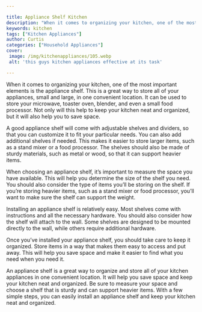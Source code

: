 ```yaml
---

title: Appliance Shelf Kitchen
description: "When it comes to organizing your kitchen, one of the most important elements is the appliance shelf. This is a great way to store ...take a moment to check it out "
keywords: kitchen
tags: ["Kitchen Appliances"]
author: Curtis
categories: ["Household Appliances"]
cover: 
 image: /img/kitchenappliances/105.webp
 alt: 'this guys kitchen appliances effective at its task'

---
```


When it comes to organizing your kitchen, one of the most important elements is the appliance shelf. This is a great way to store all of your appliances, small and large, in one convenient location. It can be used to store your microwave, toaster oven, blender, and even a small food processor. Not only will this help to keep your kitchen neat and organized, but it will also help you to save space.

A good appliance shelf will come with adjustable shelves and dividers, so that you can customize it to fit your particular needs. You can also add additional shelves if needed. This makes it easier to store larger items, such as a stand mixer or a food processor. The shelves should also be made of sturdy materials, such as metal or wood, so that it can support heavier items.

When choosing an appliance shelf, it’s important to measure the space you have available. This will help you determine the size of the shelf you need. You should also consider the type of items you’ll be storing on the shelf. If you’re storing heavier items, such as a stand mixer or food processor, you’ll want to make sure the shelf can support the weight.

Installing an appliance shelf is relatively easy. Most shelves come with instructions and all the necessary hardware. You should also consider how the shelf will attach to the wall. Some shelves are designed to be mounted directly to the wall, while others require additional hardware.

Once you’ve installed your appliance shelf, you should take care to keep it organized. Store items in a way that makes them easy to access and put away. This will help you save space and make it easier to find what you need when you need it.

An appliance shelf is a great way to organize and store all of your kitchen appliances in one convenient location. It will help you save space and keep your kitchen neat and organized. Be sure to measure your space and choose a shelf that is sturdy and can support heavier items. With a few simple steps, you can easily install an appliance shelf and keep your kitchen neat and organized.
